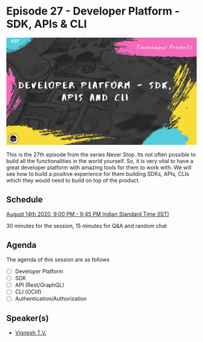 # Episode 27 - Developer Platform - SDK, APIs & CLI

![](27-DevPlatformCLI.png)

This is the 27th episode from the series Never Stop. Its not often possible to build all the functionalities in the world yourself. So, it is very vital to have a great developer platform with amazing tools for them to work with. We will see how to build a positive experience for them building SDKs, APIs, CLIs which they would need to build on top of the product.

## Schedule

[August 14th 2020, 9:00 PM - 9:45 PM Indian Standard Time (IST)]()

30 minutes for the session, 15 minutes for Q&A and random chat

## Agenda

The agenda of this session are as follows

- [ ] Developer Platform
- [ ] SDK
- [ ] API (Rest/GraphQL)
- [ ] CLI (OClif)
- [ ] Authentication/Authorization

## Speaker(s)

- [Vignesh T.V.](http://tvvignesh.com/)
